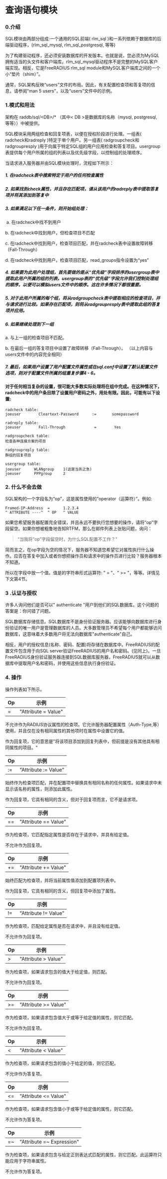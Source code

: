 # 查询语句模块

### 0.介绍

SQL模块由两部分组成:一个通用的SQL前端( rlm_sql )和一系列依赖于数据库的后端驱动程序，(rlm_sql_mysql, rlm_sql_postgresql, 等等)

为了构建驱动程序，还必须安装数据库的开发版本。也就是说，您必须为MySQL拥有适当的头文件和客户端库。rlm_sql_mysql驱动程序不是完整的MySQL客户端实现。相反，它是FreeRADIUS rlm_sql module和MySQL客户端库之间的一个小“垫片（shim）”。

通常，SQL架构反映“users”文件的布局。因此，有关配置检查项和答复项的信息，请参阅“man 5 users”，以及“users”文件中的示例。

### 1.模式和用法

架构在 raddb/sql/\<DB>/* （其中< DB >是数据库的名称（mysql, postgresql, 等等））中被提供。

SQL模块采用两组检查和回复项表，以便在授权阶段进行处理。一组表( radcheck和radreply )特定于单个用户。另一组表( radgroupcheck和radgroupresply )用于向属于特定SQL组的用户应用检查和答复项目。usergroup表提供每个用户所属的组的列表以及优先级字段，以控制组的处理顺序。

当请求进入服务器并由SQL模块处理时，流程如下所示：

##### 1. 在radcheck表中搜索特定于用户的任何检查属性
##### 2. 如果找到check属性，并且存在匹配项，请从该用户的radreply表中提取答复项并将其添加到答复中
##### 3. 如果满足以下任一条件，则开始组处理：
 a. 在radcheck中找不到用户

b. 在radcheck中找到用户，但检查项目不匹配

c. 在radcheck中找到用户，检查项目匹配，并在radcheck表中设置故障转移（Fall-Through）

d. 在radcheck中找到用户，检查项目匹配，read_groups指令设置为“yes”
##### 4. 如果要为此用户处理组，首先要做的是从“优先级”字段排序的usergroup表中提取此用户所属的组的列表。usergroup表的“优先级”字段允许我们控制处理组的顺序，以便可以模拟users文件中的顺序。这在许多情况下都很重要。
##### 5. 对于此用户所属的每个组，将从radgroupcheck表中提取相应的检查项目，并与请求进行比较。如果存在匹配项，则将从radgroupresply表中提取此组的答复项并应用。
##### 6. 如果继续处理到下一组
a. 与上一组的检查项目不匹配。

b. 在最后一组的答复项目中设置了故障转移（Fall-Through）。
（以上内容与users文件中的内容完全相同）
##### 7. 最后，如果用户设置了用户配置文件属性或在sql.conf中设置了默认配置文件选项，则对于配置文件所属的组重复步骤4 - 6。

#### 对于任何相当复杂的设置，很可能大多数实际处理将在组中完成。在这种情况下，radcheck中的用户条目除了设置用户密码之外，用处有限。因此，可能有以下设置:



```
radcheck table:
joeuser        Cleartext-Password      :=       somepassword

radreply table:
joeuser        Fall-Through             =        Yes

radgroupcheck table:
检查各种连接方案的项目

radgroupreply table:
群组的回复项目

usergroup table:
joeuser      WLANgroup    1(这是当务之急)
joeuser      PPPgroup     2
```

### 2. 什么不会去做

SQL架构的一个字段名为“op”，这是属性使用的“operator（运算符）”。例如:
  

```
Framed-IP-Address  =      1.2.3.4
^ ATTRIBUTE ----^  ^ OP   ^ VALUE
```

如果您希望服务器配置完全错误，并且永远不要执行您想要的操作，请将“op”字段留空。如果你想被粗鲁地告知RTFM，那么在邮件列表上张贴问题，询问：
> “当我将“op”字段留空时，为什么SQL配置不工作？"

简而言之，在op字段为空的情况下，服务器不知道您希望它对属性执行什么操作。应否在答复中加入或者你想把操作员和请求中的操作员进行比较？服务器根本不知道。

所以在字段中放一个值。值是的字符串形式运算符: " = "、" >= "，等等。详情见下文第4节。

### 3 .认证与授权

许多人询问他们是否可以" authenticate "用户到他们的SQL数据库。这个问题的答案是：你问错了问题。

SQL数据库存储信息。SQL数据库不是身份验证服务器。应该能够向数据库进行身份验证的唯一用户是管理数据库的人员。大多数管理员不希望每个用户都能够访问数据库，这意味着大多数用户将无法向数据库"authenticate"自己。

相反，用户的授权信息(名称、密码、配置)将存储在数据库中。FreeRADIUS的配置文件包含用于向SQL server验证FreeRADIUS的用户名和密码。(见同上)。一旦FreeRADIUS身份验证服务器连接到SQL数据库服务器，FreeRADIUS就可以从数据库中提取用户名和密码，并使用这些信息执行身份验证。

### 4. 操作

操作列表如下所示。

Op	|示例
---	|---
=	|"Attribute = Value"

不允许作为RADIUS协议属性的检查项。它允许服务器配置属性（Auth-Type,等）使用，并且仅在没有相同属性的其他项时在属性中设置它的值。

作为回复项，它的意思是"将该项目添加到回复列表中，但前提是没有其他具有相同属性的项目。"

Op	|示例
---	|---
 :=|	"Attribute := Value"
 
始终作为检查项匹配，并在配置项中替换具有相同名称的任何属性。如果请求中未显示该名称的属性，则添加此属性。

作为回复项，它具有相同的含义，但对于回复项而言，它不是请求项。

Op	|示例
---	|---
 == |	"Attribute == Value"
 
 作为检查项，它匹配指定属性是否存在于请求中，并具有给定值。
 
 不允许作为回复项。
 
 Op	|示例
---	|---
  += |	"Attribute += Value"

始终匹配为检查项，并将当前属性值添加到配置项列表中。

作为回复项，它具有相同的含义，但回复项中添加了属性。

 Op	|示例
---	|---
 !=	| "Attribute != Value"

作为检查项，匹配给定属性是否在请求中，并且没有给定值。

不允许作为回复项。

 Op	|示例
---	|---
 \>|	"Attribute > Value"
 
作为检查项，如果请求包含的值大于给定值，则匹配。

不允许作为回复项。

 Op	|示例
---	|---
 \>=	|"Attribute >= Value"
 
作为检查项，如果请求包含值大于或等于给定值的属性，则它匹配。

不允许作为回复项。

 Op	|示例
---	|---
 \<	|"Attribute < Value"

作为检查项，如果请求包含的值小于给定的值，则它匹配。

不允许作为答复项。

 Op	|示例
---	|---
 \<=	|"Attribute <= Value"
 
 作为检查项，如果请求包含值小于或等于给定值的属性，则它匹配。
 
不允许作为答复项。

 Op	|示例
---	|---
 =~	|"Attribute =~ Expression"
 
作为检查项，如果请求包含与给定正则表达式匹配的属性，则它匹配。此运算符只能应用于字符串属性。
 
不允许作为答复项。

